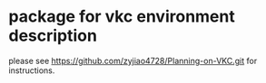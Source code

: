 # package for vkc environment description

please see https://github.com/zyjiao4728/Planning-on-VKC.git for instructions.